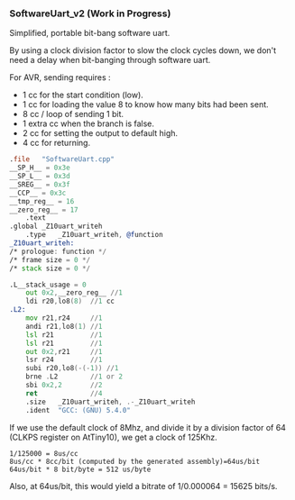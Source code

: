 ### SoftwareUart_v2 (Work in Progress)

Simplified, portable bit-bang software uart.

By using a clock division factor to slow the clock cycles down, we don't need a delay when bit-banging through software uart.

For AVR, sending requires :
* 1 cc for the start condition (low).
* 1 cc for loading the value 8 to know how many bits had been sent.
* 8 cc / loop of sending 1 bit.
* 1 extra cc when the branch is false.
* 2 cc for setting the output to default high.
* 4 cc for returning.

```asm
.file	"SoftwareUart.cpp"
__SP_H__ = 0x3e
__SP_L__ = 0x3d
__SREG__ = 0x3f
__CCP__ = 0x3c
__tmp_reg__ = 16
__zero_reg__ = 17
	.text
.global	_Z10uart_writeh
	.type	_Z10uart_writeh, @function
_Z10uart_writeh:
/* prologue: function */
/* frame size = 0 */
/* stack size = 0 */

.L__stack_usage = 0
	out 0x2,__zero_reg__ //1
	ldi r20,lo8(8)  //1 cc
.L2:
	mov r21,r24     //1
	andi r21,lo8(1) //1
	lsl r21         //1
	lsl r21         //1
	out 0x2,r21     //1
	lsr r24         //1
	subi r20,lo8(-(-1)) //1
	brne .L2        //1 or 2
	sbi 0x2,2       //2
	ret             //4
	.size	_Z10uart_writeh, .-_Z10uart_writeh
	.ident	"GCC: (GNU) 5.4.0"
```

If we use the default clock of 8Mhz, and divide it by a division factor of 64 (CLKPS register on AtTiny10), we get a clock of 125Khz.

```
1/125000 = 8us/cc
8us/cc * 8cc/bit (computed by the generated assembly)=64us/bit
64us/bit * 8 bit/byte = 512 us/byte
```
Also, at 64us/bit, this would yield a bitrate of 1/0.000064 = 15625 bits/s.